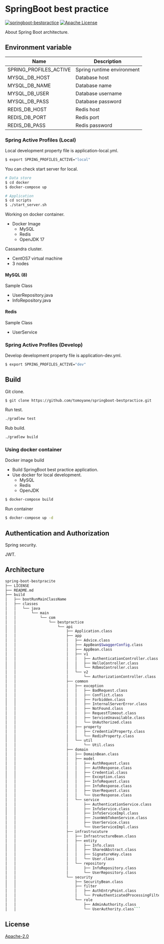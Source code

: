 # SpringBoot best practice
[![springboot-bestpractice](https://github.com/tomoyane/springboot-bestpractice/actions/workflows/ci.yml/badge.svg)](https://github.com/tomoyane/springboot-bestpractice/actions/workflows/ci.yml)
[![Apache License](https://img.shields.io/badge/license-Apatch-mediumpurple.svg?style=flat)](https://github.com/herts-stack/herts/blob/master/LICENSE)

About Spring Boot architecture.

## Environment variable

|Name|Description|
|---|---|
|SPRING_PROFILES_ACTIVE|Spring runtime environment|
|MYSQL_DB_HOST|Database host|
|MYSQL_DB_NAME|Database name|
|MYSQL_DB_USER|Database username|
|MYSQL_DB_PASS|Database password|
|REDIS_DB_HOST|Redis host|
|REDIS_DB_PORT|Redis port|
|REDIS_DB_PASS|Redis password|

### Spring Active Profiles (Local)

Local development property file is application-local.yml.

```bash
$ export SPRING_PROFILES_ACTIVE="local"
```

You can check start server for local.

```bash
# Data store
$ cd docker
$ docker-compose up

# Application
$ cd scripts
$ ./start_server.sh 
```

Working on docker container.
 * Docker Image
   * MySQL
   * Redis
   * OpenJDK 17

Cassandra cluster.
 * CentOS7 virtual machine 
 * 3 nodes

#### MySQL (8)

Sample Class
 * UserRepository.java
 * InfoRepository.java
   
#### Redis 
Sample Class
 * UserService

### Spring Active Profiles (Develop)
Develop development property file is application-dev.yml.

```bash
$ export SPRING_PROFILES_ACTIVE="dev"
```

## Build
Git clone.
```bash
$ git clone https://github.com/tomoyane/springboot-bestpractice.git
```

Run test.
```bash
./gradlew test
```

Rub build.
```bash
./gradlew build 
```

### Using docker container
Docker image build
 * Build SpringBoot best practice application.
 * Use docker for local development.
   * MySQL
   * Redis
   * OpenJDK 

```bash
$ docker-compose build
```

Run container
```bash
$ docker-compose up -d
```

## Authentication and Authorization
Spring security.

JWT.

## Architecture
```bash
spring-boot-bestpracite
├── LICENSE
├── README.md
├── build
│   ├── bootRunMainClassName
│   ├── classes
│   │   └── java
│   │       └── main
│   │           └── com
│   │               └── bestpractice
│   │                   └── api
│   │                       ├── Application.class
│   │                       ├── app
│   │                       │   ├── Advice.class
│   │                       │   ├── AppBean$SwaggerConfig.class
│   │                       │   ├── AppBean.class
│   │                       │   ├── v1
│   │                       │   │   ├── AuthenticationController.class
│   │                       │   │   ├── HelloController.class
│   │                       │   │   └── RdbmsController.class
│   │                       │   └── v2
│   │                       │       └── AuthorizationController.class
│   │                       ├── common
│   │                       │   ├── exception
│   │                       │   │   ├── BadRequest.class
│   │                       │   │   ├── Conflict.class
│   │                       │   │   ├── Forbidden.class
│   │                       │   │   ├── InternalServerError.class
│   │                       │   │   ├── NotFound.class
│   │                       │   │   ├── RequestTimeout.class
│   │                       │   │   ├── ServiceUnavailable.class
│   │                       │   │   └── UnAuthorized.class
│   │                       │   ├── property
│   │                       │   │   ├── CredentialProperty.class
│   │                       │   │   └── RedisProperty.class
│   │                       │   └── util
│   │                       │       └── Util.class
│   │                       ├── domain
│   │                       │   ├── DomainBean.class
│   │                       │   ├── model
│   │                       │   │   ├── AuthRequest.class
│   │                       │   │   ├── AuthResponse.class
│   │                       │   │   ├── Credential.class
│   │                       │   │   ├── Exception.class
│   │                       │   │   ├── InfoRequest.class
│   │                       │   │   ├── InfoResponse.class
│   │                       │   │   ├── UserRequest.class
│   │                       │   │   └── UserResponse.class
│   │                       │   └── service
│   │                       │       ├── AuthenticationService.class
│   │                       │       ├── InfoService.class
│   │                       │       ├── InfoServiceImpl.class
│   │                       │       ├── JsonWebTokenService.class
│   │                       │       ├── UserService.class
│   │                       │       └── UserServiceImpl.class
│   │                       ├── infrastrucuture
│   │                       │   ├── InfrastructureBean.class
│   │                       │   ├── entity
│   │                       │   │   ├── Info.class
│   │                       │   │   ├── SharedAbstract.class
│   │                       │   │   ├── SignatureKey.class
│   │                       │   │   └── User.class
│   │                       │   └── repository
│   │                       │       ├── InfoRepository.class
│   │                       │       └── UserRepository.class
│   │                       └── security
│   │                           ├── SecurityBean.class
│   │                           ├── filter
│   │                           │   ├── AuthEntryPoint.class
│   │                           │   └── PreAuthenticatedProcessingFilter.class
│   │                           └── role
│   │                               ├── AdminAuthority.class
│   │                               └── UserAuthority.class```
```

## License
[Apache-2.0](https://github.com/tomoyane/springboot-bestpractice/blob/master/LICENSE)
